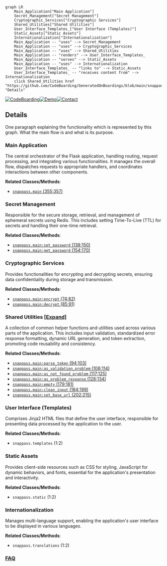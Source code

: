 ```mermaid
graph LR
    Main_Application["Main Application"]
    Secret_Management["Secret Management"]
    Cryptographic_Services["Cryptographic Services"]
    Shared_Utilities["Shared Utilities"]
    User_Interface_Templates_["User Interface (Templates)"]
    Static_Assets["Static Assets"]
    Internationalization["Internationalization"]
    Main_Application -- "uses" --> Secret_Management
    Main_Application -- "uses" --> Cryptographic_Services
    Main_Application -- "uses" --> Shared_Utilities
    Main_Application -- "renders" --> User_Interface_Templates_
    Main_Application -- "serves" --> Static_Assets
    Main_Application -- "uses" --> Internationalization
    User_Interface_Templates_ -- "links to" --> Static_Assets
    User_Interface_Templates_ -- "receives content from" --> Internationalization
    click Shared_Utilities href "https://github.com/CodeBoarding/GeneratedOnBoardings/blob/main/snappass/Shared_Utilities.md" "Details"
```

[![CodeBoarding](https://img.shields.io/badge/Generated%20by-CodeBoarding-9cf?style=flat-square)](https://github.com/CodeBoarding/CodeBoarding)[![Demo](https://img.shields.io/badge/Try%20our-Demo-blue?style=flat-square)](https://www.codeboarding.org/demo)[![Contact](https://img.shields.io/badge/Contact%20us%20-%20contact@codeboarding.org-lightgrey?style=flat-square)](mailto:contact@codeboarding.org)

## Details

One paragraph explaining the functionality which is represented by this graph. What the main flow is and what is its purpose.

### Main Application
The central orchestrator of the Flask application, handling routing, request processing, and integrating various functionalities. It manages the overall flow, dispatches requests to appropriate handlers, and coordinates interactions between other components.


**Related Classes/Methods**:

- <a href="https://github.com/pinterest/snappass/blob/master/snappass/main.py#L355-L357" target="_blank" rel="noopener noreferrer">`snappass.main` (355:357)</a>


### Secret Management
Responsible for the secure storage, retrieval, and management of ephemeral secrets using Redis. This includes setting Time-To-Live (TTL) for secrets and handling their one-time retrieval.


**Related Classes/Methods**:

- <a href="https://github.com/pinterest/snappass/blob/master/snappass/main.py#L138-L150" target="_blank" rel="noopener noreferrer">`snappass.main:set_password` (138:150)</a>
- <a href="https://github.com/pinterest/snappass/blob/master/snappass/main.py#L154-L170" target="_blank" rel="noopener noreferrer">`snappass.main:get_password` (154:170)</a>


### Cryptographic Services
Provides functionalities for encrypting and decrypting secrets, ensuring data confidentiality during storage and transmission.


**Related Classes/Methods**:

- <a href="https://github.com/pinterest/snappass/blob/master/snappass/main.py#L74-L82" target="_blank" rel="noopener noreferrer">`snappass.main:encrypt` (74:82)</a>
- <a href="https://github.com/pinterest/snappass/blob/master/snappass/main.py#L85-L91" target="_blank" rel="noopener noreferrer">`snappass.main:decrypt` (85:91)</a>


### Shared Utilities [[Expand]](./Shared_Utilities.md)
A collection of common helper functions and utilities used across various parts of the application. This includes input validation, standardized error response formatting, dynamic URL generation, and token extraction, promoting code reusability and consistency.


**Related Classes/Methods**:

- <a href="https://github.com/pinterest/snappass/blob/master/snappass/main.py#L94-L103" target="_blank" rel="noopener noreferrer">`snappass.main:parse_token` (94:103)</a>
- <a href="https://github.com/pinterest/snappass/blob/master/snappass/main.py#L106-L114" target="_blank" rel="noopener noreferrer">`snappass.main:as_validation_problem` (106:114)</a>
- <a href="https://github.com/pinterest/snappass/blob/master/snappass/main.py#L117-L125" target="_blank" rel="noopener noreferrer">`snappass.main:as_not_found_problem` (117:125)</a>
- <a href="https://github.com/pinterest/snappass/blob/master/snappass/main.py#L128-L134" target="_blank" rel="noopener noreferrer">`snappass.main:as_problem_response` (128:134)</a>
- <a href="https://github.com/pinterest/snappass/blob/master/snappass/main.py#L179-L181" target="_blank" rel="noopener noreferrer">`snappass.main:empty` (179:181)</a>
- <a href="https://github.com/pinterest/snappass/blob/master/snappass/main.py#L184-L199" target="_blank" rel="noopener noreferrer">`snappass.main:clean_input` (184:199)</a>
- <a href="https://github.com/pinterest/snappass/blob/master/snappass/main.py#L202-L215" target="_blank" rel="noopener noreferrer">`snappass.main:set_base_url` (202:215)</a>


### User Interface (Templates)
Comprises Jinja2 HTML files that define the user interface, responsible for presenting data processed by the application to the user.


**Related Classes/Methods**:

- `snappass.templates` (1:2)


### Static Assets
Provides client-side resources such as CSS for styling, JavaScript for dynamic behaviors, and fonts, essential for the application's presentation and interactivity.


**Related Classes/Methods**:

- `snappass.static` (1:2)


### Internationalization
Manages multi-language support, enabling the application's user interface to be displayed in various languages.


**Related Classes/Methods**:

- `snappass.translations` (1:2)




### [FAQ](https://github.com/CodeBoarding/GeneratedOnBoardings/tree/main?tab=readme-ov-file#faq)